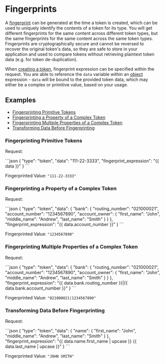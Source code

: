 # Fingerprints

A [fingerprint](https://developers.basistheory.com/concepts/what-are-fingerprints/) can be generated at the time a token is created, 
which can be used to uniquely identify the contents of a token for its type. You will get different fingerprints for the same content
across different token types, but the same fingerprints for the same content across the same token types.
Fingerprints are cryptographically secure and cannot be reversed to recover the original token's data, 
so they are safe to store in your application and used to compare tokens without retrieving plaintext token data (e.g. for token de-duplication).

When [creating a token](/#tokens-create-token), fingerprint expression can be specified within the request.
You are able to reference the `data` variable within an [object](#language-objects) expression -
`data` will be bound to the provided token data, which may either be a complex or primitive value, based on your usage.

## Examples

- [Fingerprinting Primitive Tokens](#search-indexes-examples-indexing-primitive-tokens)
- [Fingerprinting a Property of a Complex Token](#search-indexes-examples-indexing-properties-of-a-complex-token)
- [Fingerprinting Multiple Properties of a Complex Token](#search-indexes-examples-indexing-properties-of-a-complex-token)
- [Transforming Data Before Fingerprinting](#search-indexes-examples-indexing-properties-of-a-complex-token)

### Fingerprinting Primitive Tokens

Request:

<div class="center-column"></div>
```json
{
  "type": "token",
  "data": "111-22-3333",
  "fingerprint_expression": "{{ data }}"
}
```

Fingerprinted Value: `"111-22-3333"`

### Fingerprinting a Property of a Complex Token

Request:

<div class="center-column"></div>
```json
{
  "type": "token",
  "data": {
    "bank": {
      "routing_number": "021000021",
      "account_number": "1234567890",
      "account_owner": {
        "first_name": "John",
        "middle_name": "Andrew",
        "last_name": "Smith"
      }
    }
  },
  "fingerprint_expression": "{{ data.account_number }}"
}
```

Fingerprinted Value: `"1234567890"`

### Fingerprinting Multiple Properties of a Complex Token

Request:

<div class="center-column"></div>
```json
{
  "type": "token",
  "data": {
    "bank": {
      "routing_number": "021000021",
      "account_number": "1234567890",
      "account_owner": {
        "first_name": "John",
        "middle_name": "Andrew",
        "last_name": "Smith"
      }
    }
  },
  "fingerprint_expression": "{{ data.bank.routing_number }}|{{ data.bank.account_number }}"
}
```

Fingerprinted Value: `"021000021|1234567890"`

### Transforming Data Before Fingerprinting

Request:

<div class="center-column"></div>
```json
{
  "type": "token",
  "data": {
    "name": {
      "first_name": "John",
      "middle_name": "Andrew",
      "last_name": "Smith"
    }
  },
  "fingerprint_expression": "{{ data.name.first_name | upcase }} {{ data.last_name | upcase }}"
}
```

Fingerprinted Value: `"JOHN SMITH"`
